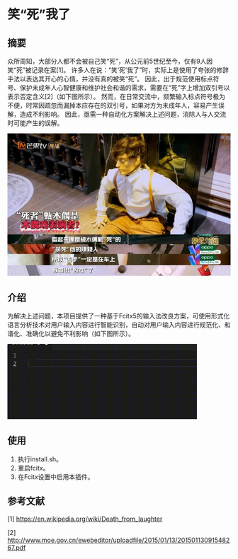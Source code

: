 # 笑“死”我了

## 摘要

众所周知，大部分人都不会被自己笑“死”，从公元前5世纪至今，仅有9人因笑“死”被记录在案\[1\]。
许多人在说：“笑‘死’我了”时，实际上是使用了夸张的修辞手法以表达其开心的心情，并没有真的被笑“死”。
因此，出于规范使用标点符号、保护未成年人心智健康和维护社会和谐的需求，需要在“死”字上增加双引号以表示否定含义\[2\]（如下图所示）。
然而，在日常交流中，频繁输入标点符号极为不便，时常因疏忽而漏掉本应存在的双引号，如果对方为未成年人，容易产生误解，造成不利影响。
因此，亟需一种自动化方案解决上述问题，消除人与人交流时可能产生的误解。

![图一](pic/1.jpg)

## 介绍

为解决上述问题，本项目提供了一种基于Fcitx5的输入法改良方案，可使用形式化语言分析技术对用户输入内容进行智能识别，自动对用户输入内容进行规范化、和谐化、准确化以避免不利影响（如下图所示）。

![图二](pic/2.gif)

## 使用

1. 执行install.sh。
2. 重启fcitx。
3. 在Fcitx设置中启用本插件。

## 参考文献

\[1\] https://en.wikipedia.org/wiki/Death_from_laughter

\[2\] http://www.moe.gov.cn/ewebeditor/uploadfile/2015/01/13/20150113091548267.pdf